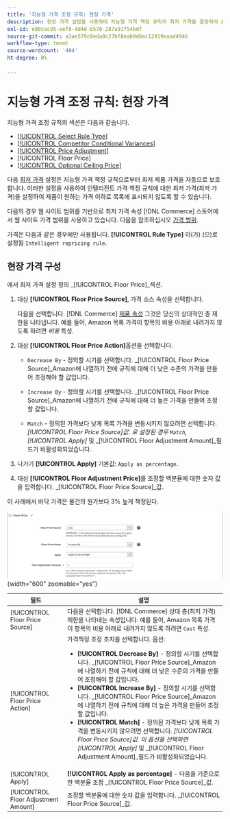 ```yaml
---
title: '지능형 가격 조정 규칙: 현장 가격'
description: 현장 가격 설정을 사용하여 지능형 가격 책정 규칙의 최저 가격을 결정하여 Amazon 목록을 관리할 수 있습니다.
exl-id: e00cac95-eef8-4d4d-b578-287a91f54bdf
source-git-commit: a3ae579c0eda0c27bf8eab9d0ac12919eaad494b
workflow-type: tm+mt
source-wordcount: '404'
ht-degree: 0%

---
```


# 지능형 가격 조정 규칙: 현장 가격

지능형 가격 조정 규칙의 섹션은 다음과 같습니다.

- [[!UICONTROL Select Rule Type]](./intelligent-repricing-rules.md)
- [[!UICONTROL Competitor Conditional Variances]](./competitor-conditional-variances.md)
- [[!UICONTROL Price Adjustment]](./price-adjustment.md)
- [!UICONTROL Floor Price]
- [[!UICONTROL Optional Ceiling Price]](./optional-ceiling-price.md)

다음 [최저 가격](./floor-price.md) 설정은 지능형 가격 책정 규칙으로부터 최저 제품 가격을 자동으로 보호합니다. 이러한 설정을 사용하여 인텔리전트 가격 책정 규칙에 대한 최저 가격(최저 가격)을 설정하여 제품이 원하는 가격 이하로 목록에 표시되지 않도록 할 수 있습니다.

다음의 경우 웹 사이트 범위를 기반으로 최저 가격 속성 [!DNL Commerce] 스토어에서 웹 사이트 가격 범위를 사용하고 있습니다. 다음을 참조하십시오 [가격 범위](./price-scope.md).

가격은 다음과 같은 경우에만 사용됩니다. **[!UICONTROL Rule Type]** 이(가) (으)로 설정됨 `Intelligent repricing rule`.

## 현장 가격 구성

에서 최저 가격 설정 정의 _[!UICONTROL Floor Price]_섹션.

1. 대상 **[!UICONTROL Floor Price Source]**, 가격 소스 속성을 선택합니다.

   다음을 선택합니다. [!DNL Commerce] [제품 속성](https://experienceleague.adobe.com/docs/commerce-admin/catalog/product-attributes/product-attributes.html) 그것은 당신의 상대적인 층 제한을 나타냅니다. 예를 들어, Amazon 목록 가격이 항목의 비용 아래로 내려가지 않도록 하려면 *비용* 특성.

1. 대상 **[!UICONTROL Floor Price Action]**&#x200B;옵션을 선택합니다.

   - `Decrease By` - 정의할 시기를 선택합니다. _[!UICONTROL Floor Price Source]_Amazon에 나열하기 전에 규칙에 대해 더 낮은 수준의 가격을 만들어 조정해야 할 값입니다.

   - `Increase By` - 정의할 시기를 선택합니다. _[!UICONTROL Floor Price Source]_Amazon에 나열하기 전에 규칙에 대해 더 높은 가격을 만들어 조정할 값입니다.

   - `Match` - 정의된 가격보다 낮게 목록 가격을 변동시키지 않으려면 선택합니다. _[!UICONTROL Floor Price Source]_값. 로 설정된 경우 `Match`,_[!UICONTROL Apply]_ 및 _[!UICONTROL Floor Adjustment Amount]_필드가 비활성화되었습니다.

1. 나가기 **[!UICONTROL Apply]** 기본값: `Apply as percentage`.

1. 대상 **[!UICONTROL Floor Adjustment Price]**&#x200B;를 조정할 백분율에 대한 숫자 값을 입력합니다. _[!UICONTROL Floor Price Source]_값.

이 사례에서 바닥 가격은 물건의 원가보다 3% 높게 책정된다.

![지능형 가격 조정 규칙 예 - 현장 가격](assets/ob-intelligent-pricde-rule-floor-price.png){width="600" zoomable="yes"}

| 필드 | 설명 |
|--- |--- |
| [!UICONTROL Floor Price Source] | 다음을 선택합니다. [!DNL Commerce] 상대 층(최저 가격) 제한을 나타내는 속성입니다. 예를 들어, Amazon 목록 가격이 항목의 비용 아래로 내려가지 않도록 하려면 `Cost` 특성. |
| [!UICONTROL Floor Price Action] | 가격책정 조정 조치를 선택합니다. 옵션:<ul><li>**[!UICONTROL Decrease By]** - 정의할 시기를 선택합니다. _[!UICONTROL Floor Price Source]_Amazon에 나열하기 전에 규칙에 대해 더 낮은 수준의 가격을 만들어 조정해야 할 값입니다.</li><li>**[!UICONTROL Increase By]** - 정의할 시기를 선택합니다. _[!UICONTROL Floor Price Source]_Amazon에 나열하기 전에 규칙에 대해 더 높은 가격을 만들어 조정할 값입니다.</li><li>**[!UICONTROL Match]** - 정의된 가격보다 낮게 목록 가격을 변동시키지 않으려면 선택합니다. _[!UICONTROL Floor Price Source]_값. 이 옵션을 선택하면_[!UICONTROL Apply]_ 및 _[!UICONTROL Floor Adjustment Amount]_필드가 비활성화되었습니다.</li></ul> |
| [!UICONTROL Apply] | **[!UICONTROL Apply as percentage]** - 다음을 기준으로 한 백분율 조정 _[!UICONTROL Floor Price Source]_값. |
| [!UICONTROL Floor Adjustment Amount] | 조정할 백분율에 대한 숫자 값을 입력합니다. _[!UICONTROL Floor Price Source]_값. |
